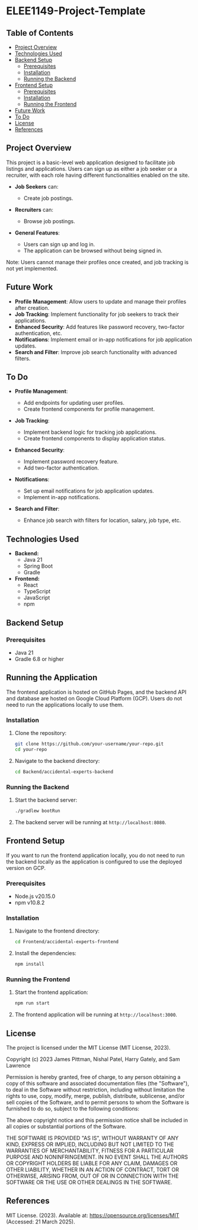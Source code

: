 # ELEE1149-Project-Template

## Table of Contents
- [Project Overview](#project-overview)
- [Technologies Used](#technologies-used)
- [Backend Setup](#backend-setup)
  - [Prerequisites](#prerequisites)
  - [Installation](#installation)
  - [Running the Backend](#running-the-backend)
- [Frontend Setup](#frontend-setup)
  - [Prerequisites](#prerequisites-1)
  - [Installation](#installation-1)
  - [Running the Frontend](#running-the-frontend)
- [Future Work](#future-work)
- [To Do](#to-do)
- [License](#license)
- [References](#references)

## Project Overview
This project is a basic-level web application designed to facilitate job listings and applications. Users can sign up as either a job seeker or a recruiter, with each role having different functionalities enabled on the site.

- **Job Seekers** can:
    - Create job postings.

- **Recruiters** can:
    - Browse job postings.

- **General Features**:
    - Users can sign up and log in.
    - The application can be browsed without being signed in.

Note: Users cannot manage their profiles once created, and job tracking is not yet implemented.

## Future Work
- **Profile Management**: Allow users to update and manage their profiles after creation.
- **Job Tracking**: Implement functionality for job seekers to track their applications.
- **Enhanced Security**: Add features like password recovery, two-factor authentication, etc.
- **Notifications**: Implement email or in-app notifications for job application updates.
- **Search and Filter**: Improve job search functionality with advanced filters.

## To Do
- **Profile Management**:
    - Add endpoints for updating user profiles.
    - Create frontend components for profile management.

- **Job Tracking**:
    - Implement backend logic for tracking job applications.
    - Create frontend components to display application status.

- **Enhanced Security**:
    - Implement password recovery feature.
    - Add two-factor authentication.

- **Notifications**:
    - Set up email notifications for job application updates.
    - Implement in-app notifications.

- **Search and Filter**:
    - Enhance job search with filters for location, salary, job type, etc.
## Technologies Used
- **Backend:**
    - Java 21
    - Spring Boot
    - Gradle
- **Frontend:**
    - React
    - TypeScript
    - JavaScript
    - npm

## Backend Setup

### Prerequisites
- Java 21
- Gradle 6.8 or higher

## Running the Application
The frontend application is hosted on GitHub Pages, and the backend API and database are hosted on Google Cloud Platform (GCP). Users do not need to run the applications locally to use them.

### Installation
1. Clone the repository:
    ```bash
    git clone https://github.com/your-username/your-repo.git
    cd your-repo
    ```

2. Navigate to the backend directory:
    ```bash
    cd Backend/accidental-experts-backend
    ```

### Running the Backend
1. Start the backend server:
    ```bash
    ./gradlew bootRun
    ```

2. The backend server will be running at `http://localhost:8080`.

## Frontend Setup

If you want to run the frontend application locally, you do not need to run the backend locally as the application is configured to use the deployed version on GCP.

### Prerequisites
- Node.js v20.15.0
- npm v10.8.2

### Installation
1. Navigate to the frontend directory:
    ```bash
    cd Frontend/accidental-experts-frontend
    ```

2. Install the dependencies:
    ```bash
    npm install
    ```

### Running the Frontend
1. Start the frontend application:
    ```bash
    npm run start
    ```

2. The frontend application will be running at `http://localhost:3000`.

## License

The project is licensed under the MIT License (MIT License, 2023).

Copyright (c) 2023 James Pittman, Nishal Patel, Harry Gately, and Sam Lawrence

Permission is hereby granted, free of charge, to any person obtaining a copy
of this software and associated documentation files (the "Software"), to deal
in the Software without restriction, including without limitation the rights
to use, copy, modify, merge, publish, distribute, sublicense, and/or sell
copies of the Software, and to permit persons to whom the Software is
furnished to do so, subject to the following conditions:

The above copyright notice and this permission notice shall be included in all
copies or substantial portions of the Software.

THE SOFTWARE IS PROVIDED "AS IS", WITHOUT WARRANTY OF ANY KIND, EXPRESS OR
IMPLIED, INCLUDING BUT NOT LIMITED TO THE WARRANTIES OF MERCHANTABILITY,
FITNESS FOR A PARTICULAR PURPOSE AND NONINFRINGEMENT. IN NO EVENT SHALL THE
AUTHORS OR COPYRIGHT HOLDERS BE LIABLE FOR ANY CLAIM, DAMAGES OR OTHER
LIABILITY, WHETHER IN AN ACTION OF CONTRACT, TORT OR OTHERWISE, ARISING FROM,
OUT OF OR IN CONNECTION WITH THE SOFTWARE OR THE USE OR OTHER DEALINGS IN THE
SOFTWARE.

## References
MIT License. (2023). Available at: https://opensource.org/licenses/MIT (Accessed: 21 March 2025).